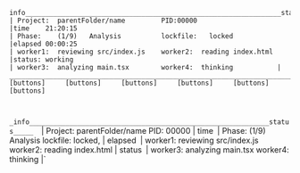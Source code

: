 
```
info________________________________________________________________status___________ 
| Project:  parentFolder/name         PID:00000                    |time    21:20:15  
| Phase:    (1/9)   Analysis          lockfile:   locked           |elapsed 00:00:25
| worker1:  reviewing src/index.js    worker2:  reading index.html |status: working
| worker3:  analyzing main.tsx        worker4:  thinking           |  
______________________________________________________________________________________
[buttons]     [buttons]     [buttons]     [buttons]     [buttons]     [buttons]



```
`_info____________________________________________________________status_____ 
`| Project:     parentFolder/name                           PID:         00000                       |  time`
`| Phase:       (1/9)   Analysis                                  lockfile:   locked,                      |  elapsed`
`| worker1:    reviewing src/index.js                      worker2:  reading index.html  |   status`
`| worker3:   analyzing main.tsx                            worker4:  thinking                    |`  
